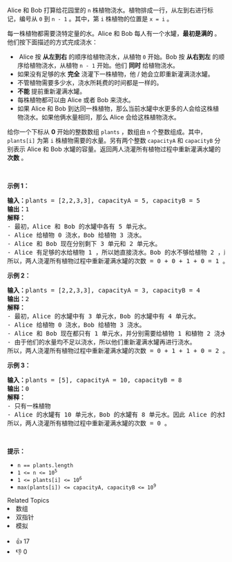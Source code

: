 <p>Alice 和 Bob 打算给花园里的 <code>n</code> 株植物浇水。植物排成一行，从左到右进行标记，编号从 <code>0</code> 到 <code>n - 1</code> 。其中，第 <code>i</code> 株植物的位置是 <code>x = i</code> 。</p>

<p>每一株植物都需要浇特定量的水。Alice 和 Bob 每人有一个水罐，<strong>最初是满的 </strong>。他们按下面描述的方式完成浇水：</p>

<ul> 
 <li>&nbsp;Alice 按 <strong>从左到右</strong> 的顺序给植物浇水，从植物 <code>0</code> 开始。Bob 按 <strong>从右到左</strong> 的顺序给植物浇水，从植物 <code>n - 1</code> 开始。他们 <strong>同时</strong> 给植物浇水。</li> 
 <li>如果没有足够的水 <strong>完全</strong> 浇灌下一株植物，他 / 她会立即重新灌满浇水罐。</li> 
 <li>不管植物需要多少水，浇水所耗费的时间都是一样的。</li> 
 <li><strong>不能</strong> 提前重新灌满水罐。</li> 
 <li>每株植物都可以由 Alice 或者 Bob 来浇水。</li> 
 <li>如果 Alice 和 Bob 到达同一株植物，那么当前水罐中水更多的人会给这株植物浇水。如果他俩水量相同，那么 Alice 会给这株植物浇水。</li> 
</ul>

<p>给你一个下标从 <strong>0</strong> 开始的整数数组 <code>plants</code> ，数组由 <code>n</code> 个整数组成。其中，<code>plants[i]</code> 为第 <code>i</code> 株植物需要的水量。另有两个整数 <code>capacityA</code> 和&nbsp;<code>capacityB</code> 分别表示 Alice 和 Bob 水罐的容量。返回两人浇灌所有植物过程中重新灌满水罐的 <strong>次数</strong> 。</p>

<p>&nbsp;</p>

<p><strong>示例 1：</strong></p>

<pre>
<strong>输入：</strong>plants = [2,2,3,3], capacityA = 5, capacityB = 5
<strong>输出：</strong>1
<strong>解释：</strong>
- 最初，Alice 和 Bob 的水罐中各有 5 单元水。
- Alice 给植物 0 浇水，Bob 给植物 3 浇水。
- Alice 和 Bob 现在分别剩下 3 单元和 2 单元水。
- Alice 有足够的水给植物 1 ，所以她直接浇水。Bob 的水不够给植物 2 ，所以他先重新装满水，再浇水。
所以，两人浇灌所有植物过程中重新灌满水罐的次数 = 0 + 0 + 1 + 0 = 1 。</pre>

<p><strong>示例 2：</strong></p>

<pre>
<strong>输入：</strong>plants = [2,2,3,3], capacityA = 3, capacityB = 4
<strong>输出：</strong>2
<strong>解释：</strong>
- 最初，Alice 的水罐中有 3 单元水，Bob 的水罐中有 4 单元水。
- Alice 给植物 0 浇水，Bob 给植物 3 浇水。
- Alice 和 Bob 现在都只有 1 单元水，并分别需要给植物 1 和植物 2 浇水。
- 由于他们的水量均不足以浇水，所以他们重新灌满水罐再进行浇水。
所以，两人浇灌所有植物过程中重新灌满水罐的次数 = 0 + 1 + 1 + 0 = 2 。</pre>

<p><strong>示例 3：</strong></p>

<pre>
<strong>输入：</strong>plants = [5], capacityA = 10, capacityB = 8
<strong>输出：</strong>0
<strong>解释：</strong>
- 只有一株植物
- Alice 的水罐有 10 单元水，Bob 的水罐有 8 单元水。因此 Alice 的水罐中水更多，她会给这株植物浇水。
所以，两人浇灌所有植物过程中重新灌满水罐的次数 = 0 。</pre>

<p>&nbsp;</p>

<p><strong>提示：</strong></p>

<ul> 
 <li><code>n == plants.length</code></li> 
 <li><code>1 &lt;= n &lt;= 10<sup>5</sup></code></li> 
 <li><code>1 &lt;= plants[i] &lt;= 10<sup>6</sup></code></li> 
 <li><code>max(plants[i]) &lt;= capacityA, capacityB &lt;= 10<sup>9</sup></code></li> 
</ul>

<div><div>Related Topics</div><div><li>数组</li><li>双指针</li><li>模拟</li></div></div><br><div><li>👍 17</li><li>👎 0</li></div>